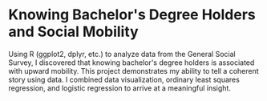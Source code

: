 # Knowing Bachelor's Degree Holders and Social Mobility
Using R (ggplot2, dplyr, etc.) to analyze data from the General Social Survey, I discovered that knowing bachelor's degree holders is associated with upward mobility. This project demonstrates my ability to tell a coherent story using data. I combined data visualization, ordinary least squares regression, and logistic regression to arrive at a meaningful insight.
